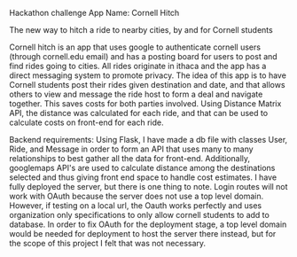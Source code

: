 Hackathon challenge
App Name: Cornell Hitch

The new way to hitch a ride to nearby cities, by and for Cornell students

Cornell hitch is an app that uses google to authenticate cornell users (through cornell.edu email) and has a posting board for users to post and find rides going to cities. All rides originate in ithaca and the app has a direct messaging system to promote privacy.
  The idea of this app is to have Cornell students post their rides given destination and date, and that allows others to view and message the ride host to form a deal and navigate together. This saves costs for both parties involved. Using Distance Matrix API, the distance was calculated for each ride, and that can be used to calculate costs on front-end for each ride.

Backend requirements:
   Using Flask, I have made a db file with classes User, Ride, and Message in order to form an API that uses many to many relationships to best gather all the data for front-end. Additionally, googlemaps API's are used to calculate distance among the destinations selected and thus giving front end space to handle cost estimates. 
   I have fully deployed the server, but there is one thing to note. Login routes will not work with OAuth because the server does not use a top level domain. However, if testing on a local url, the Oauth works perfectly and uses organization only specifications to only allow cornell students to add to database.
   In order to fix OAuth for the deployment stage, a top level domain would be needed for deployment to host the server there instead, but for the scope of this project I felt that was not necessary. 
   

